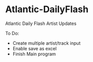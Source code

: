 # Atlantic-DailyFlash
Atlantic Daily Flash Artist Updates

To Do:
- Create multiple artist/track input
- Enable save as excel
- Finish Main program
